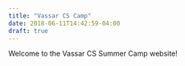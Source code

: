 ```yaml
---
title: "Vassar CS Camp"
date: 2018-06-11T14:42:59-04:00
draft: true
---
```


Welcome to the Vassar CS Summer Camp website!
